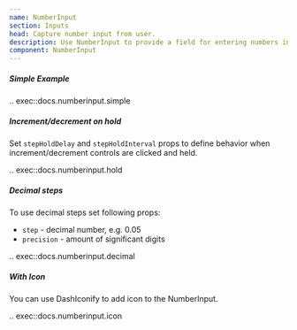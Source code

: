 ```yaml
---
name: NumberInput
section: Inputs
head: Capture number input from user.
description: Use NumberInput to provide a field for entering numbers in your app with ability to set min, max and step.
component: NumberInput
---
```


##### Simple Example

.. exec::docs.numberinput.simple

##### Increment/decrement on hold

Set `stepHoldDelay` and `stepHoldInterval` props to define behavior when increment/decrement controls are clicked and 
held.

.. exec::docs.numberinput.hold

##### Decimal steps

To use decimal steps set following props:
* `step` - decimal number, e.g. 0.05
* `precision` - amount of significant digits

.. exec::docs.numberinput.decimal

##### With Icon

You can use DashIconify to add icon to the NumberInput.

.. exec::docs.numberinput.icon
